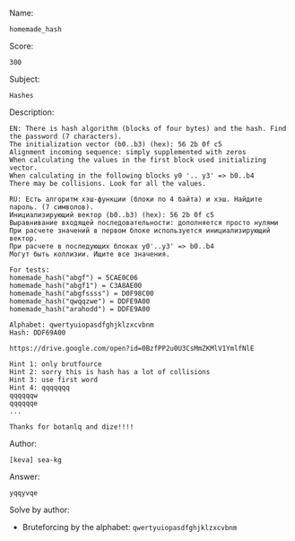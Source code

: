 Name:
	
	homemade_hash

Score:

	300

Subject:
	
	Hashes

Description:
	
	EN: There is hash algorithm (blocks of four bytes) and the hash. Find the password (7 characters).
	The initialization vector (b0..b3) (hex): 56 2b 0f c5
	Alignment incoming sequence: simply supplemented with zeros
	When calculating the values in the first block used initializing vector.
	When calculating in the following blocks y0 '.. y3' => b0..b4
	There may be collisions. Look for all the values.

	RU: Есть алгоритм хэш-функции (блоки по 4 байта) и хэш. Найдите пароль. (7 символов).
	Инициализирующий вектор (b0..b3) (hex): 56 2b 0f c5
	Выравнивание входящей последовательности: дополняется просто нулями
	При расчете значений в первом блоке используется инициализирующий вектор.
	При расчете в последующих блоках y0'..y3' => b0..b4
	Могут быть коллизии. Ищите все значения.
	
	For tests:
	homemade_hash("abgf") = 5CAE0C06
	homemade_hash("abgf1") = C3A8AE00
	homemade_hash("abgfssss") = D0F98C00
	homemade_hash("qwqqzwe") = DDFE9A00
	homemade_hash("arahodd") = DDFE9A00

	Alphabet: qwertyuiopasdfghjklzxcvbnm
	Hash: DDF69A00

	https://drive.google.com/open?id=0BzfPP2u0U3CsMmZKMlV1YmlfNlE

	Hint 1: only brutfource
	Hint 2: sorry this is hash has a lot of collisions
	Hint 3: use first word
	Hint 4: qqqqqqq
	qqqqqqw
	qqqqqqe
	...

	Thanks for botanlq and dize!!!!

Author:

	[keva] sea-kg

Answer:

	yqqyvqe


Solve by author:

* Bruteforcing by the alphabet: `qwertyuiopasdfghjklzxcvbnm`
